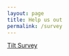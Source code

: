```yaml
---
layout: page
title: Help us out
permalink: /survey
---
```


[Tilt Survey](https://tilt-typeform.typeform.com/to/oBYXUW)
